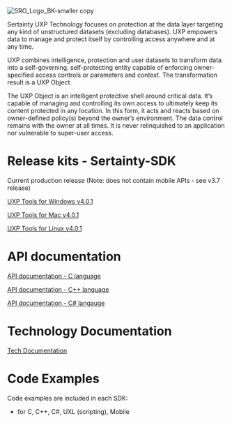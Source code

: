 ![SRO_Logo_BK-smaller copy](https://github.com/user-attachments/assets/198d770e-5990-425c-a8aa-93f3ff1d9845)

Sertainty UXP Technology focuses on protection at the data layer targeting any kind of unstructured datasets (excluding databases). UXP empowers data to manage and protect itself by controlling access anywhere and at any time. 

UXP combines intelligence, protection and user datasets to transform data into a self-governing, self-protecting entity capable of enforcing owner-specified access controls or parameters and context. The transformation result is a UXP Object.

The UXP Object is an intelligent protective shell around critical data. It’s capable of managing and controlling its own access to ultimately keep its content protected in any location. In this form, it acts and reacts based on owner-defined policy(s) beyond the owner’s environment. The data control remains with the owner at all times. It is never relinquished to an application nor vulnerable to super-user access. 

# Release kits - Sertainty-SDK

Current production release (Note: does not contain mobile APIs - see v3.7 release)


[UXP Tools for Windows v4.0.1](https://github.com/Sertainty-Co/Sertainty-SDK/releases/tag/Win-v4.0.1)

[UXP Tools for Mac v4.0.1](https://github.com/Sertainty-Co/Sertainty-SDK/releases/tag/Mac-v4.0.1)

[UXP Tools for Linux v4.0.1](https://github.com/Sertainty-Co/Sertainty-SDK/releases/tag/Linux-v4.0.1)

# API documentation

[API documentation - C language](https://github.com/Sertainty-Co/Sertainty-SDK/releases/tag/API)

[API documentation - C++ language](https://github.com/Sertainty-Co/Sertainty-SDK/releases/tag/API-C%2B%2B)

[API documentation - C# langauge](https://github.com/Sertainty-Co/Sertainty-SDK/releases/tag/API-C%23)

# Technology Documentation

[Tech Documentation](https://github.com/Sertainty-Co/Sertainty-SDK/releases/tag/Tech-docs)

# Code Examples

Code examples are included in each SDK:
  - for C, C++, C#, UXL (scripting), Mobile
